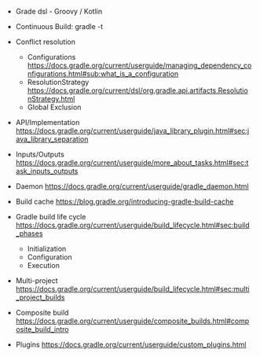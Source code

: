 - Grade dsl - Groovy / Kotlin

- Continuous Build: gradle -t

- Conflict resolution
  - Configurations
    https://docs.gradle.org/current/userguide/managing_dependency_configurations.html#sub:what_is_a_configuration
  - ResolutionStrategy
    https://docs.gradle.org/current/dsl/org.gradle.api.artifacts.ResolutionStrategy.html
  - Global Exclusion
  
- API/Implementation
    https://docs.gradle.org/current/userguide/java_library_plugin.html#sec:java_library_separation

- Inputs/Outputs
    https://docs.gradle.org/current/userguide/more_about_tasks.html#sec:task_inputs_outputs

- Daemon
    https://docs.gradle.org/current/userguide/gradle_daemon.html

- Build cache
    https://blog.gradle.org/introducing-gradle-build-cache

- Gradle build life cycle
    https://docs.gradle.org/current/userguide/build_lifecycle.html#sec:build_phases
  - Initialization
  - Configuration
  - Execution
  
- Multi-project
    https://docs.gradle.org/current/userguide/build_lifecycle.html#sec:multi_project_builds
    
- Composite build
    https://docs.gradle.org/current/userguide/composite_builds.html#composite_build_intro
    
- Plugins
    https://docs.gradle.org/current/userguide/custom_plugins.html